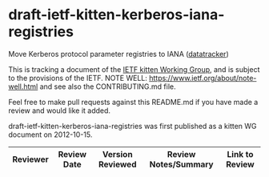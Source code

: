 # draft-ietf-kitten-kerberos-iana-registries
Move Kerberos protocol parameter registries to IANA ([datatracker](https://datatracker.ietf.org/doc/draft-ietf-kitten-kerberos-iana-registries/))

This is tracking a document of the [IETF kitten Working Group](https://datatracker.ietf.org/wg/kitten), and is subject to the provisions of the IETF. NOTE WELL: https://www.ietf.org/about/note-well.html and see also the CONTRIBUTING.md file.

Feel free to make pull requests against this README.md if you have made a review and would like it added.

draft-ietf-kitten-kerberos-iana-registries was first published as a kitten WG document on 2012-10-15.

Reviewer | Review Date | Version Reviewed | Review Notes/Summary | Link to Review
---------|-------------|------------------|----------------------|---------------
